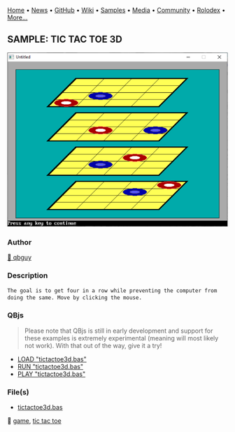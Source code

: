 [Home](https://qb64.com) • [News](../../news.md) • [GitHub](../../github.md) • [Wiki](../../wiki.md) • [Samples](../../samples.md) • [Media](../../media.md) • [Community](../../community.md) • [Rolodex](../../rolodex.md) • [More...](../../more.md)

## SAMPLE: TIC TAC TOE 3D

![screenshot.png](img/screenshot.png)

### Author

[🐝 qbguy](../qbguy.md) 

### Description

```text
The goal is to get four in a row while preventing the computer from doing the same. Move by clicking the mouse.
```

### QBjs

> Please note that QBjs is still in early development and support for these examples is extremely experimental (meaning will most likely not work). With that out of the way, give it a try!

* [LOAD "tictactoe3d.bas"](https://v6p9d9t4.ssl.hwcdn.net/html/5963335/index.html?src=https://qb64.com/samples/tic-tac-toe-3d/src/tictactoe3d.bas)
* [RUN "tictactoe3d.bas"](https://v6p9d9t4.ssl.hwcdn.net/html/5963335/index.html?mode=auto&src=https://qb64.com/samples/tic-tac-toe-3d/src/tictactoe3d.bas)
* [PLAY "tictactoe3d.bas"](https://v6p9d9t4.ssl.hwcdn.net/html/5963335/index.html?mode=play&src=https://qb64.com/samples/tic-tac-toe-3d/src/tictactoe3d.bas)

### File(s)

* [tictactoe3d.bas](src/tictactoe3d.bas)

🔗 [game](../game.md), [tic tac toe](../tic-tac-toe.md)
